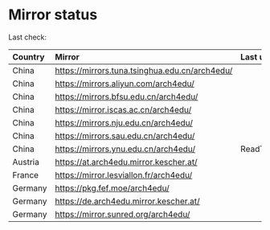 <script src="./time.js"></script>
# Mirror status
Last check: <script type="text/javascript">localize(1690038977.4802823);</script>

|Country|Mirror|Last update|
|:------|:-----|:----------|
|China|https://mirrors.tuna.tsinghua.edu.cn/arch4edu/|<script type="text/javascript">localize(1690007372);</script>|
|China|https://mirrors.aliyun.com/arch4edu/|<script type="text/javascript">localize(1689921129);</script>|
|China|https://mirrors.bfsu.edu.cn/arch4edu/|<script type="text/javascript">localize(1689964242);</script>|
|China|https://mirror.iscas.ac.cn/arch4edu/|<script type="text/javascript">localize(1690007372);</script>|
|China|https://mirrors.nju.edu.cn/arch4edu/|<script type="text/javascript">localize(1689964242);</script>|
|China|https://mirrors.sau.edu.cn/arch4edu/|<script type="text/javascript">localize(1690007372);</script>|
|China|https://mirrors.ynu.edu.cn/arch4edu/|ReadTimeout|
|Austria|https://at.arch4edu.mirror.kescher.at/|<script type="text/javascript">localize(1690007372);</script>|
|France|https://mirror.lesviallon.fr/arch4edu/|<script type="text/javascript">localize(1689402753);</script>|
|Germany|https://pkg.fef.moe/arch4edu/|<script type="text/javascript">localize(1690007372);</script>|
|Germany|https://de.arch4edu.mirror.kescher.at/|<script type="text/javascript">localize(1690007372);</script>|
|Germany|https://mirror.sunred.org/arch4edu/|<script type="text/javascript">localize(1690007372);</script>|

<script src="./tablefilter/tablefilter.js"></script>
<script src="./table.js"></script>